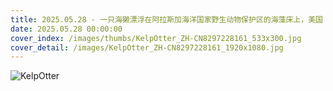 ```yaml
---
title: 2025.05.28 - 一只海獭漂浮在阿拉斯加海洋国家野生动物保护区的海藻床上，美国 (© Gerry Ellis/Minden Pictures)
date: 2025.05.28 00:00:00
cover_index: /images/thumbs/KelpOtter_ZH-CN8297228161_533x300.jpg
cover_detail: /images/KelpOtter_ZH-CN8297228161_1920x1080.jpg
---
```


![KelpOtter](/images/KelpOtter_ZH-CN8297228161_1920x1080.jpg)
